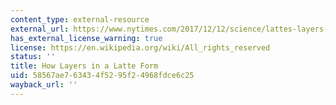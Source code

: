 ```yaml
---
content_type: external-resource
external_url: https://www.nytimes.com/2017/12/12/science/lattes-layers-coffee-milk.html
has_external_license_warning: true
license: https://en.wikipedia.org/wiki/All_rights_reserved
status: ''
title: How Layers in a Latte Form
uid: 58567ae7-6343-4f52-95f2-4968fdce6c25
wayback_url: ''
---
```

